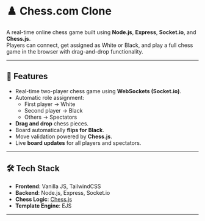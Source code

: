 # ♟️ Chess.com Clone

A real-time online chess game built using **Node.js**, **Express**, **Socket.io**, and **Chess.js**.  
Players can connect, get assigned as White or Black, and play a full chess game in the browser with drag-and-drop functionality.

---

## 🚀 Features

- Real-time two-player chess game using **WebSockets (Socket.io)**.
- Automatic role assignment:
  - First player → White
  - Second player → Black
  - Others → Spectators
- **Drag and drop** chess pieces.
- Board automatically **flips for Black**.
- Move validation powered by **Chess.js**.
- Live **board updates** for all players and spectators.

---

## 🛠️ Tech Stack

- **Frontend**: Vanilla JS, TailwindCSS  
- **Backend**: Node.js, Express, Socket.io  
- **Chess Logic**: [Chess.js](https://github.com/jhlywa/chess.js)  
- **Template Engine**: EJS

---

